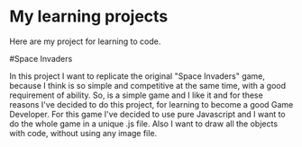 # My learning projects

Here are my project for learning to code.

#Space Invaders

In this project I want to replicate the original "Space Invaders" game, because I think is so simple and competitive at the same time, with a good requirement of ability.
So, is a simple game and I like it and for these reasons I've decided to do this project, for learning to become a good Game Developer.
For this game I've decided to use pure Javascript and I want to do the whole game in a unique .js file. Also I want to draw all the objects with code, without using any image file. 


